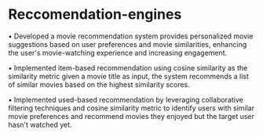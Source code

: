 # Reccomendation-engines

•	Developed a movie recommendation system provides personalized movie suggestions based on user preferences and movie similarities, enhancing the user's movie-watching experience and increasing engagement. 

•	Implemented item-based recommendation using cosine similarity as the similarity metric given a movie title as input, the system recommends a list of similar movies based on the highest similarity scores.

•	Implemented used-based recommendation by leveraging collaborative filtering techniques and cosine similarity metric to identify users with similar movie preferences and recommend movies they enjoyed but the target user hasn't watched yet.
